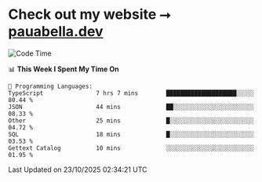 # Check out my website ⭢ [pauabella.dev](https://pauabella.dev)

<!--START_SECTION:waka-->
![Code Time](http://img.shields.io/badge/Code%20Time-4%2C916%20hrs%2051%20mins-blue)

📊 **This Week I Spent My Time On** 

```text
💬 Programming Languages: 
TypeScript               7 hrs 7 mins        ████████████████████░░░░░   80.44 % 
JSON                     44 mins             ██░░░░░░░░░░░░░░░░░░░░░░░   08.33 % 
Other                    25 mins             █░░░░░░░░░░░░░░░░░░░░░░░░   04.72 % 
SQL                      18 mins             █░░░░░░░░░░░░░░░░░░░░░░░░   03.53 % 
Gettext Catalog          10 mins             ░░░░░░░░░░░░░░░░░░░░░░░░░   01.95 % 
```


 Last Updated on 23/10/2025 02:34:21 UTC
<!--END_SECTION:waka-->
